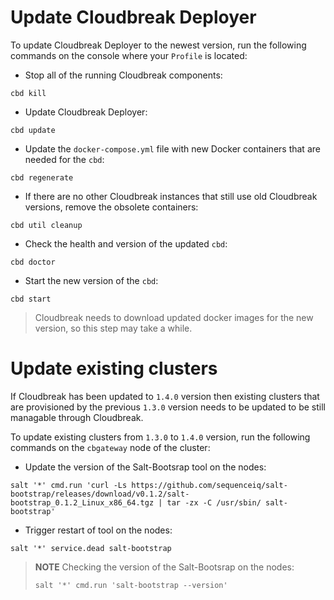 # Update Cloudbreak Deployer

To update Cloudbreak Deployer to the newest version, run the following commands on the console where your `Profile` is located:

- Stop all of the running Cloudbreak components:
```
cbd kill
```
- Update Cloudbreak Deployer:
```
cbd update
```
- Update the `docker-compose.yml` file with new Docker containers that are needed for the `cbd`:
```
cbd regenerate
```
- If there are no other Cloudbreak instances that still use old Cloudbreak versions, remove the obsolete containers:
```
cbd util cleanup
```
- Check the health and version of the updated `cbd`: 
```
cbd doctor
```
- Start the new version of the `cbd`:
```
cbd start
```
> Cloudbreak needs to download updated docker images for the new version, so this step may take a while.

# Update existing clusters

If Cloudbreak has been updated to `1.4.0` version then existing clusters that are provisioned by the previous `1.3.0` version needs to be updated to be still managable through Cloudbreak.

To update existing clusters from `1.3.0` to `1.4.0` version, run the following commands on the `cbgateway` node of the cluster:

- Update the version of the Salt-Bootsrap tool on the nodes:
```
salt '*' cmd.run 'curl -Ls https://github.com/sequenceiq/salt-bootstrap/releases/download/v0.1.2/salt-bootstrap_0.1.2_Linux_x86_64.tgz | tar -zx -C /usr/sbin/ salt-bootstrap'
```
- Trigger restart of tool on the nodes:
```
salt '*' service.dead salt-bootstrap
```
> **NOTE** Checking the version of the Salt-Bootsrap on the nodes:
>
>```
>salt '*' cmd.run 'salt-bootstrap --version'
>```
